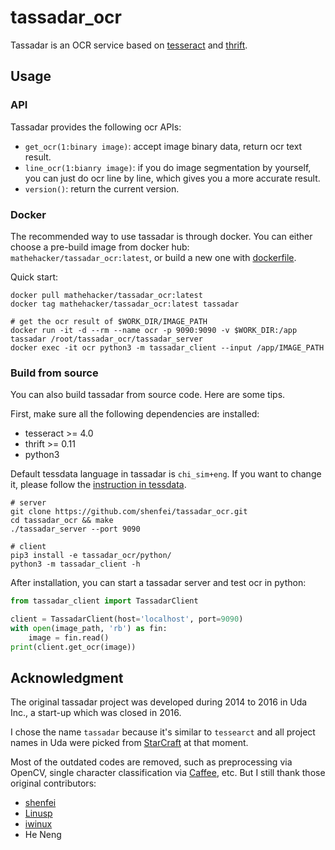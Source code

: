 # tassadar_ocr
Tassadar is an OCR service based on [tesseract](https://github.com/tesseract-ocr/tesseract) and [thrift](https://github.com/apache/thrift).

## Usage

### API

Tassadar provides the following ocr APIs:

- `get_ocr(1:binary image)`: accept image binary data, return ocr text result.
- `line_ocr(1:bianry image)`: if you do image segmentation by yourself, you can just do ocr line by line, which gives you a more accurate result.
- `version()`: return the current version.

### Docker

The recommended way to use tassadar is through docker.
You can either choose a pre-build image from docker hub: `mathehacker/tassadar_ocr:latest`, or build a new one with [dockerfile](https://github.com/shenfei/tassadar_ocr/blob/master/tassadar.dockerfile).

Quick start:

```shell
docker pull mathehacker/tassadar_ocr:latest
docker tag mathehacker/tassadar_ocr:latest tassadar

# get the ocr result of $WORK_DIR/IMAGE_PATH
docker run -it -d --rm --name ocr -p 9090:9090 -v $WORK_DIR:/app tassadar /root/tassadar_ocr/tassadar_server
docker exec -it ocr python3 -m tassadar_client --input /app/IMAGE_PATH
```

### Build from source

You can also build tassadar from source code. Here are some tips.

First, make sure all the following dependencies are installed:

- tesseract >= 4.0
- thrift >= 0.11
- python3

Default tessdata language in tassadar is `chi_sim+eng`.
If you want to change it, please follow the [instruction in tessdata](https://github.com/tesseract-ocr/tessdata).

```shell
# server
git clone https://github.com/shenfei/tassadar_ocr.git
cd tassadar_ocr && make
./tassadar_server --port 9090

# client
pip3 install -e tassadar_ocr/python/
python3 -m tassadar_client -h
```

After installation, you can start a tassadar server and test ocr in python:

```python
from tassadar_client import TassadarClient

client = TassadarClient(host='localhost', port=9090)
with open(image_path, 'rb') as fin:
    image = fin.read()
print(client.get_ocr(image))
```

## Acknowledgment

The original tassadar project was developed during 2014 to 2016 in Uda Inc., a start-up which was closed in 2016.

I chose the name `tassadar` because it's similar to `tessearct` and all project names in Uda were picked from [StarCraft](https://starcraft.com/en-us/) at that moment.

Most of the outdated codes are removed, such as preprocessing via OpenCV, single character classification via [Caffee](https://github.com/BVLC/caffe), etc.
But I still thank those original contributors:

- [shenfei](https://github.com/shenfei)
- [Linusp](https://github.com/Linusp)
- [iwinux](https://github.com/iwinux)
- He Neng

